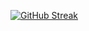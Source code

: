 [![GitHub Streak](https://github-readme-streak-stats.herokuapp.com?user=cdwc25&theme=dark&hide_border=true&mode=weekly)](https://git.io/streak-stats)
